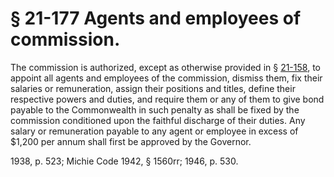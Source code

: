 # § 21-177 Agents and employees of commission.

<p>The commission is authorized, except as otherwise provided in § <a href='http://law.lis.virginia.gov/vacode/21-158/'>21-158</a>, to appoint all agents and employees of the commission, dismiss them, fix their salaries or remuneration, assign their positions and titles, define their respective powers and duties, and require them or any of them to give bond payable to the Commonwealth in such penalty as shall be fixed by the commission conditioned upon the faithful discharge of their duties. Any salary or remuneration payable to any agent or employee in excess of $1,200 per annum shall first be approved by the Governor.</p><p>1938, p. 523; Michie Code 1942, § 1560rr; 1946, p. 530.</p>